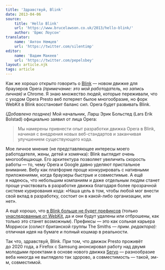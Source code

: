 ```yaml
---
title: 'Здравствуй, Blink'
date: 2013-04-06
source:
    title: 'Hello Blink'
    url: 'https://www.brucelawson.co.uk/2013/hello-blink/'
    author: 'Брюс Лоусон'
translator:
    name: 'Антон Немцев'
    url: 'https://twitter.com/silentimp'
editor:
    name: 'Вадим Макеев'
    url: 'https://twitter.com/pepelsbey'
layout: article.njk
tags: article
---
```


Как же хорошо открыто говорить о [Blink](http://blog.chromium.org/2013/04/blink-rendering-engine-for-chromium.html) — новом движке для браузеров Opera _(примечание: это мой работодатель, но запись личная)_ и Сhrome. Я знаю множество людей, которые переживали, что с уходом Opera Presto веб потеряет былое многообразие, но форк WebKit в Blink восстановит баланс сил. Opera будет развивать Blink.

_(Добавлено позднее)_ Мой начальник, Ларш Эрик Больстед (Lars Erik Bolstad) официально заявил от лица Opera:

> Мы намерены привнести опыт разработки движка Opera в Blink, начиная с внедрения новых веб-стандартов и заканчивая улучшением существующего кода.

Мое личное мнение (не представляющее интересы моего работодателя, жены, детей и хомячка): Blink выглядит очень многообещающе. Его архитектура позволяет увеличить скорость работы — то, чему Opera и Google давно уделяют пристальное внимание. Вебу как платформе проще конкурировать с нативными приложениями, когда браузеры быстрые и совместимые. А ещё я надеюсь, что небольшим компаниям и даже отдельным людям станет проще участвовать в разработке движка благодаря более прозрачной системе курирования кода: «Наша цель в том, чтобы любой мог внести свой вклад в разработку, состоит он в какой-либо организации, или нет».

А ещё хорошо, что [в Blink больше не будет префиксов](http://www.chromium.org/blink#vendor-prefixes) (только [унаследованные от WebKit](http://www.chromium.org/blink/developer-faq#TOC-Will-we-see-a--chrome--vendor-prefix-now-), да и они будут удалены или отброшены, как только это станет возможным). Префиксы — это как сольная карьера Моррисси (солист британской группы The Smiths — _прим. редактора):_ отличная идея на бумаге и полный кошмар в реальности.

Так что, здравствуй, Blink. При том, что движок Presto проживёт до 2020 года, а Firefox с Samsung анонсировал работу над двумя молодыми проектами в основе нового движка [Servo](https://blog.mozilla.org/blog/2013/04/03/mozilla-and-samsung-collaborate-on-next-generation-web-browser-engine/) — разнообразие веба никогда не выглядело так здорово, а совместимость — такой, эм-м, совместимой.
